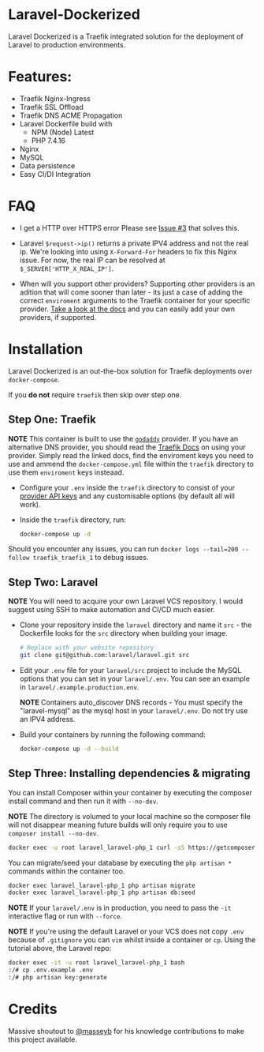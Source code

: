 # Laravel-Dockerized
Laravel Dockerized is a Traefik integrated solution for the deployment of Laravel to production environments.

# Features:

- Traefik Nginx-Ingress
- Traefik SSL Offload
- Traefik DNS ACME Propagation
- Laravel Dockerfile build with
    - NPM (Node) Latest
    - PHP 7.4.16
- Nginx
- MySQL
- Data persistence
- Easy CI/DI Integration

# FAQ

- I get a HTTP over HTTPS error
  Please see [Issue #3](https://github.com/Kyle-Jeynes/Laravel-Dockerized/issues/3) that solves this.
  
- Laravel `$request->ip()` returns a private IPV4 address and not the real ip.
  We're looking into using `X-Forward-For` headers to fix this Nginx issue. For now, the real IP can be resolved at `$_SERVER['HTTP_X_REAL_IP']`.
  
- When will you support other providers?
  Supporting other providers is an adition that will come sooner than later - its just a case of adding the correct `enviroment` arguments to the Traefik container for your specific provider. [Take a look at the docs](https://doc.traefik.io/traefik/v2.0/https/acme/#providers) and you can easily add your own providers, if supported.

# Installation

Laravel Dockerized is an out-the-box solution for Traefik deployments over `docker-compose`.

If you **do not** require `traefik` then skip over step one.

## Step One: Traefik

**NOTE** This container is built to use the [`godaddy`](https://uk.godaddy.com/) provider. If you have an alternative DNS provider, you should read the [Traefik Docs](https://doc.traefik.io/traefik/v2.0/https/acme/#providers) on using your provider. Simply read the linked docs, find the enviroment keys you need to use and ammend the `docker-compose.yml` file within the `traefik` directory to use them `enviroment` keys insteaad.

- Configure your `.env` inside the `traefik` directory to consist of your [provider API keys](https://developer.godaddy.com/keys) and any customisable options (by default all will work).


- Inside the `traefik` directory, run:
  ```bash
  docker-compose up -d
  ```

Should you encounter any issues, you can run `docker logs --tail=200 --follow traefik_traefik_1` to debug issues.

## Step Two: Laravel

**NOTE** You will need to acquire your own Laravel VCS repository. I would suggest using SSH to make automation and CI/CD much easier.

- Clone your repository inside the `laravel` directory and name it `src` - the Dockerfile looks for the `src` directory when building your image.
  ```bash
  # Replace with your website repository
  git clone git@github.com:laravel/laravel.git src
  ```

- Edit your `.env` file for your `laravel/src` project to include the MySQL options that you can set in your `laravel/.env`. You can see an example in `laravel/.example.production.env`.

  **NOTE** Containers auto_discover DNS records - You must specify the "laravel-mysql" as the mysql host in your `laravel/.env`. Do not try use an IPV4 address.


- Build your containers by running the following command:
  ```bash
  docker-compose up -d --build
  ```
  
## Step Three: Installing dependencies & migrating

You can install Composer within your container by executing the composer install command and then run it with `--no-dev`.

**NOTE** The directory is volumed to your local machine so the composer file will not disappear meaning future builds will only require
you to use `composer install --no-dev`.

```bash
docker exec -u root laravel_laravel-php_1 curl -sS https://getcomposer.org/installer | php -- --install-dir=/usr/local/bin --filename=composer && composer install --no-dev
```

You can migrate/seed your database by executing the `php artisan *` commands within the container too.

```bash
docker exec laravel_laravel-php_1 php artisan migrate
docker exec laravel_laravel-php_1 php artisan db:seed
```

**NOTE** If your `laravel/.env` is in production, you need to pass the `-it` interactive flag or run with `--force`. 

**NOTE** If you're using the default Laravel or your VCS does not copy `.env` because of `.gitignore` you can `vim` whilst inside a container or `cp`. Using the tutorial above, the Laravel repo:

```bash
docker exec -it -u root laravel_laravel-php_1 bash
:/# cp .env.example .env
:/# php artisan key:generate
```
# Credits

Massive shoutout to [@masseyb](https://blog.lazybit.ch/) for his knowledge contributions to make this project available.
